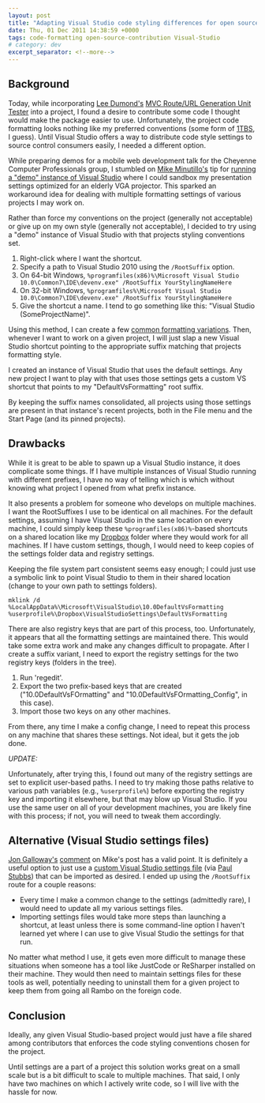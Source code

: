 ```yaml
---
layout: post
title: "Adapting Visual Studio code styling differences for open source project contribution"
date: Thu, 01 Dec 2011 14:38:59 +0000
tags: code-formatting open-source-contribution Visual-Studio
# category: dev
excerpt_separator: <!--more-->
---
```


## Background

Today, while incorporating [Lee Dumond's](https://twitter.com/#!/LeeDumond) [MVC Route/URL Generation Unit Tester](http://mvcrouteunittester.codeplex.com/) into a project, I found a desire to contribute some code I thought would make the package easier to use. Unfortunately, the project code formatting looks nothing like my preferred conventions (some form of [1TBS](http://en.wikipedia.org/wiki/Indent_style#Variant:_1TBS), I guess). Until Visual Studio offers a way to distribute code style settings to source control consumers easily, I needed a different option.

While preparing demos for a mobile web development talk for the Cheyenne Computer Professionals group, I stumbled on [Mike Minutillo's](http://twitter.com/wolfbyte) tip for [running a "demo" instance of Visual Studio](http://codermike.com/vs2010-demo-instance) where I could sandbox my presentation settings optimized for an elderly VGA projector. This sparked an workaround idea for dealing with multiple formatting settings of various projects I may work on.

Rather than force my conventions on the project (generally not acceptable) or give up on my own style (generally not acceptable), I decided to try using a "demo" instance of Visual Studio with that projects styling conventions set.

<!--more-->

1. Right-click where I want the shortcut.
1. Specify a path to Visual Studio 2010 using the `/RootSuffix` option.
  1. On 64-bit Windows, `%programfiles(x86)%\Microsoft Visual Studio 10.0\Common7\IDE\devenv.exe"
 /RootSuffix YourStylingNameHere`
  2. On 32-bit Windows, `%programfiles%\Microsoft Visual Studio 10.0\Common7\IDE\devenv.exe" /RootSuffix YourStylingNameHere`
1. Give the shortcut a name. I tend to go something like this: "Visual Studio (SomeProjectName)".

Using this method, I can create a few [common formatting variations](http://en.wikipedia.org/wiki/Indent_style). Then, whenever I want to work on a given project, I will just slap a new Visual Studio shortcut pointing to the appropriate suffix matching that projects formatting style.

I created an instance of Visual Studio that uses the default settings. Any new project I want to play with that uses those settings gets a custom VS shortcut that points to my "DefaultVsFormatting" root suffix.

By keeping the suffix names consolidated, all projects using those settings are present in that instance's recent projects, both in the File menu and the Start Page (and its pinned projects).

## Drawbacks

While it is great to be able to spawn up a Visual Studio instance, it does complicate some things. If I have multiple instances of Visual Studio running with different prefixes, I have no way of telling which is which without knowing what project I opened from what prefix instance.

It also presents a problem for someone who develops on multiple machines. I want the RootSuffixes I use to be identical on all machines. For the default settings, assuming I have Visual Studio in the same location on every machine, I could simply keep these `%programfiles(x86)%`-based shortcuts on a shared location like my [Dropbox](http://db.tt/MM5CStl) folder where they would work for all machines. If I have custom settings, though, I would need to keep copies of the settings folder data and registry settings.

Keeping the file system part consistent seems easy enough; I could just use a symbolic link to point Visual Studio to them in their shared location (change to your own path to settings folders).

    mklink /d %LocalAppData%\Microsoft\VisualStudio\10.0DefaultVsFormatting %userprofile%\Dropbox\VisualStudioSettings\DefaultVsFormatting
    
There are also registry keys that are part of this process, too. Unfortunately, it appears that all the formatting settings are maintained there. This would take some extra work and make any changes difficult to propagate. After I create a suffix variant, I need to export the registry settings for the two registry keys (folders in the tree).

1. Run 'regedit'.
2. Export the two prefix-based keys that are created ("10.0DefaultVsFOrmatting" and "10.0DefaultVsFOrmatting_Config", in this case).
3. Import those two keys on any other machines.

From there, any time I make a config change, I need to repeat this process on any machine that shares these settings. Not ideal, but it gets the job done.

*UPDATE:*

Unfortunately, after trying this, I found out many of the registry settings are set to explicit user-based paths. I need to try making those paths relative to various path variables (e.g., `%userprofile%`) before exporting the registry key and importing it elsewhere, but that may blow up Visual Studio. If you use the same user on all of your development machines, you are likely fine with this process; if not, you will need to tweak them accordingly.

## Alternative (Visual Studio settings files)

[Jon Galloway's](http://weblogs.asp.net/jgalloway/) [comment](http://codermike.com/vs2010-demo-instance#comment-223) on Mike's post has a valid point. It is definitely a useful option to just use a [custom Visual Studio settings file](http://blogs.msdn.com/b/pstubbs/archive/2010/06/16/presentation-mode-in-visual-studio.aspx)  (via [Paul Stubbs](http://social.msdn.microsoft.com/profile/paul%20stubbs%20%5Bmsft%5D/)) that can be imported as desired. I ended up using the `/RootSuffix` route for a couple reasons:

* Every time I make a common change to the settings (admittedly rare), I would need to update all my various settings files.
* Importing settings files would take more steps than launching a shortcut, at least unless there is some command-line option I haven't learned yet where I can use to give Visual Studio the settings for that run.

No matter what method I use, it gets even more difficult to manage these situations when someone has a tool like JustCode or ReSharper installed on their machine. They would then need to maintain settings files for these tools as well, potentially needing to uninstall them for a given project to keep them from going all Rambo on the foreign code.

## Conclusion

Ideally, any given Visual Studio-based project would just have a file shared among contributors that enforces the code styling conventions chosen for the project. 

Until settings are a part of a project this solution works great on a small scale but is a bit difficult to scale to multiple machines. That said, I only have two machines on which I actively write code, so I will live with the hassle for now.
